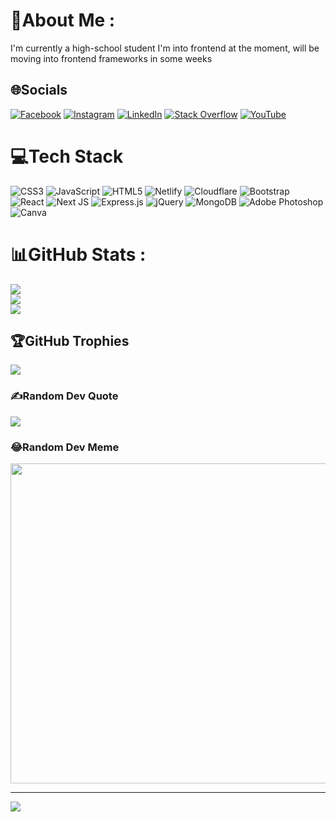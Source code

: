 # 💫About Me :
I'm currently a high-school student
I'm into frontend at the moment, will be moving into frontend frameworks in some weeks

## 🌐Socials
[![Facebook](https://img.shields.io/badge/Facebook-%231877F2.svg?logo=Facebook&logoColor=white)](https://facebook.com/webtechdude) [![Instagram](https://img.shields.io/badge/Instagram-%23E4405F.svg?logo=Instagram&logoColor=white)](https://instagram.com/webtechdude) [![LinkedIn](https://img.shields.io/badge/LinkedIn-%230077B5.svg?logo=linkedin&logoColor=white)](https://linkedin.com/in/webtechdude) [![Stack Overflow](https://img.shields.io/badge/-Stackoverflow-FE7A16?logo=stack-overflow&logoColor=white)](https://stackoverflow.com/users/14395278) [![YouTube](https://img.shields.io/badge/YouTube-%23FF0000.svg?logo=YouTube&logoColor=white)](https://www.youtube.com/channel/UCXKgzUGQylXtirfR4-SxyzA) 

# 💻Tech Stack
![CSS3](https://img.shields.io/badge/css3-%231572B6.svg?style=for-the-badge&logo=css3&logoColor=white) ![JavaScript](https://img.shields.io/badge/javascript-%23323330.svg?style=for-the-badge&logo=javascript&logoColor=%23F7DF1E) ![HTML5](https://img.shields.io/badge/html5-%23E34F26.svg?style=for-the-badge&logo=html5&logoColor=white) ![Netlify](https://img.shields.io/badge/netlify-%23000000.svg?style=for-the-badge&logo=netlify&logoColor=#00C7B7) ![Cloudflare](https://img.shields.io/badge/Cloudflare-F38020?style=for-the-badge&logo=Cloudflare&logoColor=white) ![Bootstrap](https://img.shields.io/badge/bootstrap-%23563D7C.svg?style=for-the-badge&logo=bootstrap&logoColor=white) ![React](https://img.shields.io/badge/react-%2320232a.svg?style=for-the-badge&logo=react&logoColor=%2361DAFB) ![Next JS](https://img.shields.io/badge/Next-black?style=for-the-badge&logo=next.js&logoColor=white) ![Express.js](https://img.shields.io/badge/express.js-%23404d59.svg?style=for-the-badge&logo=express&logoColor=%2361DAFB) ![jQuery](https://img.shields.io/badge/jquery-%230769AD.svg?style=for-the-badge&logo=jquery&logoColor=white) ![MongoDB](https://img.shields.io/badge/MongoDB-%234ea94b.svg?style=for-the-badge&logo=mongodb&logoColor=white) ![Adobe Photoshop](https://img.shields.io/badge/adobephotoshop-%2331A8FF.svg?style=for-the-badge&logo=adobephotoshop&logoColor=white) ![Canva](https://img.shields.io/badge/Canva-%2300C4CC.svg?style=for-the-badge&logo=Canva&logoColor=white)
# 📊GitHub Stats :
![](https://github-readme-stats.vercel.app/api?username=fatinnoortaki&theme=synthwave&hide_border=true&include_all_commits=true&count_private=true)<br/>
![](https://github-readme-streak-stats.herokuapp.com/?user=fatinnoortaki&theme=synthwave&hide_border=true)<br/>
![](https://github-readme-stats.vercel.app/api/top-langs/?username=fatinnoortaki&theme=synthwave&hide_border=true&include_all_commits=true&count_private=true&layout=compact)

## 🏆GitHub Trophies
![](https://github-profile-trophy.vercel.app/?username=fatinnoortaki&theme=radical&no-frame=true&no-bg=false&margin-w=4)

### ✍️Random Dev Quote
![](https://quotes-github-readme.vercel.app/api?type=vetical&theme=radical)

### 😂Random Dev Meme
<img src="https://random-memer.herokuapp.com/" width="512px"/>

---
[![](https://visitcount.itsvg.in/api?id=fatinnoortaki&icon=0&color=0)](https://visitcount.itsvg.in)
